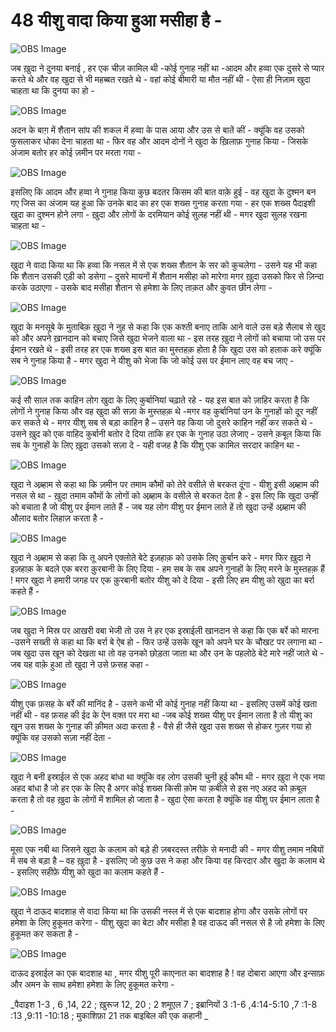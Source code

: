 # 48 यीशु वादा किया हुआ मसीहा है -

![OBS Image](https://cdn.door43.org/obs/jpg/360px/obs-en-48-01.jpg)

जब ख़ुदा ने दुनया बनाई , हर एक चीज़ कामिल थी -कोई गुनाह नहीं था -आदम और हव्वा एक दुसरे से प्यार करते थे और वह खुदा से भी महब्बत रखते थे - वहां कोई बीमारी या मौत नहीं थी - ऐसा ही निज़ाम खुदा चाहता था कि दुनया का हो - 

![OBS Image](https://cdn.door43.org/obs/jpg/360px/obs-en-48-02.jpg)

अदन के बाग़ में शैतान सांप की शकल में हव्वा के पास आया और उस से बातें कीं - क्यूंकि वह उसको फुसलाकर  धोका देना चाहता था - फिर वह और आदम दोनों ने खुदा के ख़िलाफ़ गुनाह किया - जिसके अंजाम बतोर हर कोई ज़मीन पर मरता गया -

![OBS Image](https://cdn.door43.org/obs/jpg/360px/obs-en-48-03.jpg)

इसलिए कि आदम और हव्वा ने गुनाह किया कुछ बदतर किसम की बात वाक़े हुई - वह खुदा के दुश्मन बन गए जिस का अंजाम यह हुआ कि उनके बाद का हर एक शख्स गुनाह करता गया - हर एक शख्स पैदाइशी खुदा का दुश्मन होने लगा - ख़ुदा और लोगों के दरमियान कोई सुलह नहीं थी - मगर खुदा सुलह रखना चाहता था - 

![OBS Image](https://cdn.door43.org/obs/jpg/360px/obs-en-48-04.jpg)

खुदा ने वादा किया था कि हव्वा कि नसल में से एक  शख्स शैतान के सर को कुचलेगा - उसने यह भी कहा कि शैतान उसकी एड़ी को डसेगा – दुसरे मायनों में शैतान मसीहा को मारेगा मगर ख़ुदा उसको फिर से ज़िन्दा करके उठाएगा - उसके बाद मसीहा शैतान से हमेशा के लिए ताक़त और क़ुवत छीन लेगा - 

![OBS Image](https://cdn.door43.org/obs/jpg/360px/obs-en-48-05.jpg)

खुदा के मनसूबे के मुताबिक़ ख़ुदा ने नुह से कहा कि एक कश्ती बनाए ताकि आने वाले उस बड़े सैलाब से खुद को और अपने ख़ानदान को बचाए जिसे खुदा भेजने वाला था - इस तरह ख़ुदा ने लोगों को बचाया जो उस पर ईमान रखते थे - इसी तरह हर एक शख्स इस बात का मुस्तहक़ होता है कि खुदा उस को हलाक करे क्यूंकि सब ने गुनाह किया है - मगर खुदा ने यीशु को भेजा  कि  जो कोई उस पर ईमान लाए वह बच जाए -   

![OBS Image](https://cdn.door43.org/obs/jpg/360px/obs-en-48-06.jpg)

कई सौ साल तक काहिन लोग खुदा के लिए कुर्बानियां चढ़ाते रहे - यह इस बात को ज़ाहिर करता है कि लोगों ने गुनाह किया और वह खुदा की सज़ा के मुस्तहक़ थे -मगर वह कुर्बानियां उन के गुनाहों को दूर नहीं कर सकते थे - मगर यीशु सब से बड़ा काहिन है – उसने वह किया जो दुसरे काहिन नहीं कर सकते थे - उसने ख़ुद को एक वाहिद कुर्बानी बतोर दे दिया ताकि हर एक के गुनाह उठा लेजाए - उसने क़बूल किया कि सब के गुनाहों के लिए ख़ुदा उसको सज़ा दे - यही वजह है कि यीशु एक कामिल सरदार काहिन था -       

![OBS Image](https://cdn.door43.org/obs/jpg/360px/obs-en-48-07.jpg)

खुदा ने अब्र्हाम से कहा था कि ज़मीन पर तमाम कौमों को तेरे वसीले से बरकत दूंगा - यीशु इसी अब्र्हाम की  नसल से था - ख़ुदा तमाम कौमों के लोगों को अब्र्हाम के वसीले से बरकत देता है - इस लिए कि खुदा उन्हीं को बचाता है जो यीशु पर ईमान लाते हैं - जब यह लोग यीशु पर ईमान लाते हें तो खुदा उन्हें अब्र्हाम की औलाद बतोर लिहाज़ करता है -  

![OBS Image](https://cdn.door43.org/obs/jpg/360px/obs-en-48-08.jpg)

खुदा ने अब्र्हाम से कहा कि तू अपने एक्लोते बेटे इज़हाक़ को उसके लिए क़ुर्बान करे - मगर फिर ख़ुदा ने इज़हाक़ के बदले एक बररा क़ुरबानी के लिए दिया - हम सब के सब अपने गुनाहों के लिए मरने के मुस्तहक़ हैं ! मगर खुदा ने हमारी जगह पर एक क़ुरबानी बतोर यीशु को दे दिया - इसी लिए हम यीशु को खुदा का बर्रा कहते हैं -    

![OBS Image](https://cdn.door43.org/obs/jpg/360px/obs-en-48-09.jpg)

जब खुदा ने मिस्र पर आखरी वबा भेजी तो उस ने हर एक इस्राईली खानदान से कहा कि एक बर्रे को मारना -उसने सख्ती से कहा था कि बर्रा बे ऐब हो - फिर उन्हें उसके खून को अपने घर के चौखट पर लगाना था - जब खुदा उस खून को देखता था तो वह उनको छोड़ता जाता था और उन के पहलोठे बेटे मारे नहीं जाते थे - जब यह वाक़े हुआ तो खुदा ने उसे फ़सह कहा -  

![OBS Image](https://cdn.door43.org/obs/jpg/360px/obs-en-48-10.jpg)

यीशु एक फ़सह के बर्रे की मानिंद है - उसने कभी भी कोई गुनाह नहीं किया था - इसलिए उसमें कोई खता नहीं थी - वह फ़सह की ईद के ऐन वक़्त पर मरा था -जब कोई शख्स यीशु पर ईमान लाता है तो यीशु का खून उस शख्स के गुनाह की क़ीमत अदा करता है - वैसे ही जैसे खुदा उस शख्स से होकर गुज़र गया हो क्यूंकि वह उसको सज़ा नहीं देता -    

![OBS Image](https://cdn.door43.org/obs/jpg/360px/obs-en-48-11.jpg)

खुदा ने बनी इस्राईल से एक अहद बांधा था क्यूंकि वह लोग उसकी चुनी हुई कौम थी - मगर ख़ुदा ने एक नया अहद बांधा है जो हर एक के लिए है अगर कोई शख्स किसी क़ोम या क़बीले से इस नए अहद को क़बूल करता है तो वह ख़ुदा के लोगों में शामिल हो जाता है - खुदा ऐसा करता है क्यूंकि वह यीशु पर ईमान लाता है -     

![OBS Image](https://cdn.door43.org/obs/jpg/360px/obs-en-48-12.jpg)

मूसा एक नबी था जिसने खुदा के कलाम को बड़े ही ज़बरदस्त तरीक़े से मनादी की - मगर यीशु तमाम नबियों में सब से बड़ा है – वह ख़ुदा है - इसलिए जो कुछ उस ने कहा और किया वह किरदार और खुदा के कलाम थे - इसलिए सहीफ़े यीशु को खुदा का कलाम कहते हैं -  

![OBS Image](https://cdn.door43.org/obs/jpg/360px/obs-en-48-13.jpg)

खुदा ने दाऊद बादशाह से वादा किया था कि उसकी नस्ल में से एक बादशाह  होगा और उसके लोगों पर हमेशा के लिए हुकूमत करेगा - यीशु खुदा का बेटा और मसीहा है वह दाऊद की नसल से है जो हमेशा के लिए हुकूमत कर सकता है -  

![OBS Image](https://cdn.door43.org/obs/jpg/360px/obs-en-48-14.jpg)

दाऊद इस्राईल का एक बादशाह था , मगर यीशु पूरी काएनात का बादशाह है ! वह दोबारा  आएगा और इन्साफ़ और अमन के साथ हमेशा हमेशा के लिए हुकूमत करेगा -

_पैदाइश 1-3 , 6 ,14, 22 ; ख़ुरूज 12, 20 ; 2 शमूएल 7 ; इब्रानियों 3 :1-6 ,4:14-5:10 ,7 :1-8 :13 ,9:11 -10:18 ; मुकाशिफ़ा 21 तक बाइबिल की एक कहानी _
